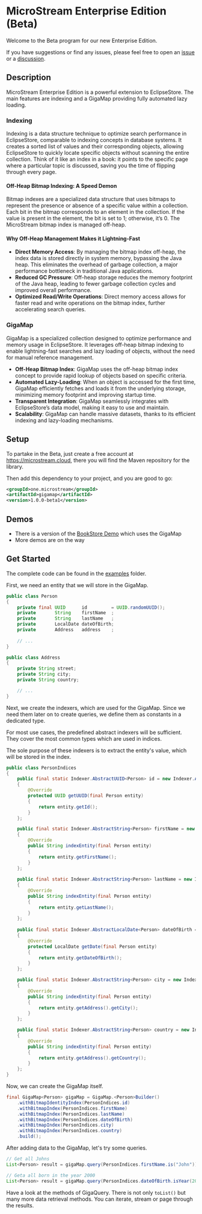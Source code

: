 # MicroStream Enterprise Edition (Beta)

Welcome to the Beta program for our new Enterprise Edition.

If you have suggestions or find any issues, please feel free to open an [issue](https://github.com/microstream-one/gigamap-beta/issues) or a [discussion](https://github.com/microstream-one/gigamap-beta/discussions).


## Description

MicroStream Enterprise Edition is a powerful extension to EclipseStore. The main features are indexing and a GigaMap providing fully automated lazy loading.

### Indexing

Indexing is a data structure technique to optimize search performance in EclipseStore, comparable to indexing concepts in database systems. It creates a sorted list of values and their corresponding objects, allowing EclipseStore to quickly locate specific objects without scanning the entire collection. Think of it like an index in a book: it points to the specific page where a particular topic is discussed, saving you the time of flipping through every page.

#### Off-Heap Bitmap Indexing: A Speed Demon

Bitmap indexes are a specialized data structure that uses bitmaps to represent the presence or absence of a specific value within a collection. Each bit in the bitmap corresponds to an element in the collection. If the value is present in the element, the bit is set to 1; otherwise, it’s 0. The MicroStream bitmap index is managed off-heap.

#### Why Off-Heap Management Makes it Lightning-Fast

- **Direct Memory Access**: By managing the bitmap index off-heap, the index data is stored directly in system memory, bypassing the Java heap. This eliminates the overhead of garbage collection, a major performance bottleneck in traditional Java applications.
- **Reduced GC Pressure**: Off-heap storage reduces the memory footprint of the Java heap, leading to fewer garbage collection cycles and improved overall performance.
- **Optimized Read/Write Operations**: Direct memory access allows for faster read and write operations on the bitmap index, further accelerating search queries.

### GigaMap

GigaMap is a specialized collection designed to optimize performance and memory usage in EclipseStore. It leverages off-heap bitmap indexing to enable lightning-fast searches and lazy loading of objects, without the need for manual reference management.

- **Off-Heap Bitmap Index**: GigaMap uses the off-heap bitmap index concept to provide rapid lookup of objects based on specific criteria.
- **Automated Lazy-Loading**: When an object is accessed for the first time, GigaMap efficiently fetches and loads it from the underlying storage, minimizing memory footprint and improving startup time.
- **Transparent Integration**: GigaMap seamlessly integrates with EclipseStore’s data model, making it easy to use and maintain.
- **Scalability**: GigaMap can handle massive datasets, thanks to its efficient indexing and lazy-loading mechanisms.


## Setup

To partake in the Beta, just create a free account at https://microstream.cloud, there you will find the Maven repository for the library.

Then add this dependency to your project, and you are good to go:

```xml
<groupId>one.microstream</groupId>
<artifactId>gigamap</artifactId>
<version>1.0.0-beta1</version>
```

## Demos

- There is a version of the [BookStore Demo](https://github.com/eclipse-store/bookstore-demo/tree/gigamap) which uses the GigaMap
- More demos are on the way

## Get Started

The complete code can be found in the [examples](/examples) folder.

First, we need an entity that we will store in the GigaMap.

```java
public class Person
{
	private final UUID      id         = UUID.randomUUID();
	private       String    firstName  ;
	private       String    lastName   ;
	private       LocalDate dateOfBirth;
	private       Address   address    ;
	
	// ...
}

public class Address
{
	private String street;
	private String city;
	private String country;

	// ...
}
```

Next, we create the indexers, which are used for the GigaMap. Since we need them later on to create queries, we define them as constants in a dedicated type.

For most use cases, the predefined abstract indexers will be sufficient. They cover the most common types which are used in indices.

The sole purpose of these indexers is to extract the entity's value, which will be stored in the index.

```java
public class PersonIndices
{
	public final static Indexer.AbstractUUID<Person> id = new Indexer.AbstractUUID<>()
	{
		@Override
		protected UUID getUUID(final Person entity)
		{
			return entity.getId();
		}
	};

	public final static Indexer.AbstractString<Person> firstName = new Indexer.AbstractString<>()
	{
		@Override
		public String indexEntity(final Person entity)
		{
			return entity.getFirstName();
		}
	};
	
	public final static Indexer.AbstractString<Person> lastName = new Indexer.AbstractString<>()
	{
		@Override
		public String indexEntity(final Person entity)
		{
			return entity.getLastName();
		}
	};
	
	public final static Indexer.AbstractLocalDate<Person> dateOfBirth = new Indexer.AbstractLocalDate<>()
	{
		@Override
		protected LocalDate getDate(final Person entity)
		{
			return entity.getDateOfBirth();
		}
	};

	public final static Indexer.AbstractString<Person> city = new Indexer.AbstractString<>()
	{
		@Override
		public String indexEntity(final Person entity)
		{
			return entity.getAddress().getCity();
		}
	};

	public final static Indexer.AbstractString<Person> country = new Indexer.AbstractString<>()
	{
		@Override
		public String indexEntity(final Person entity)
		{
			return entity.getAddress().getCountry();
		}
	};
}
```

Now, we can create the GigaMap itself.

```java
final GigaMap<Person> gigaMap = GigaMap.<Person>Builder()
	.withBitmapIdentityIndex(PersonIndices.id)
	.withBitmapIndex(PersonIndices.firstName)
	.withBitmapIndex(PersonIndices.lastName)
	.withBitmapIndex(PersonIndices.dateOfBirth)
	.withBitmapIndex(PersonIndices.city)
	.withBitmapIndex(PersonIndices.country)
	.build();
```

After adding data to the GigaMap, let's try some queries.

```java
// Get all Johns
List<Person> result = gigaMap.query(PersonIndices.firstName.is("John")).toList();
```

```java
// Geta all born in the year 2000
List<Person> result = gigaMap.query(PersonIndices.dateOfBirth.isYear(2000)).toList();
```

Have a look at the methods of GigaQuery. There is not only `toList()` but many more data retrieval methods. You can iterate, stream or page through the results.
